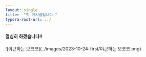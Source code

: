 ```yaml
---
layout: single
title:  "첫 게시글입니다."
typora-root-url: ../
---
```


#### 열심히 하겠습니다!!

![야근하는 모코코](../images/2023-10-24-first/야근하는 모코코.png)
